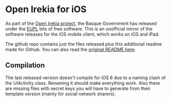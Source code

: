 Open Irekia for iOS
===================

As part of the [Open Irekia
project](http://www.irekia.euskadi.net/en/pages/10081), the Basque Government
has released under the [EUPL](http://joinup.ec.europa.eu/software/page/eupl)
bits of free software. This is an unofficial mirror of the software releases
for the iOS mobile client, which works on iOS and iPad.

The github repo contains just the files released plus this additional readme
made for Github. You can also read the [original README here](README).

Compilation
-----------

The last released version doesn't compile for iOS 6 due to a naming clash of
the UIActivity class. Renaming it should make everything work. Also there are
missing files with secret keys you will have to generate from their template
version (mainly for social network sharers).
